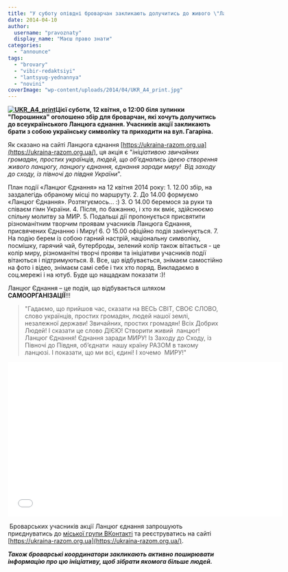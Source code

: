 ```yaml
---
title: "У суботу опівдні броварчан закликають долучитись до живого \"Ланцюга єднання\""
date: 2014-04-10
author: 
  username: "pravoznaty"
  display_name: "Маєш право знати"
categories: 
  - "announce"
tags: 
  - "brovary"
  - "vibir-redaktsiyi"
  - "lantsyug-yednannya"
  - "novini"
coverImage: "wp-content/uploads/2014/04/UKR_A4_print.jpg"
---
```


**[![UKR_A4_print](https://mpz.brovary.org/wp-content/uploads/2014/04/UKR_A4_print.jpg)](https://mpz.brovary.org/wp-content/uploads/2014/04/UKR_A4_print.jpg)Цієї суботи, 12 квітня, о 12:00 біля зупинки "Порошинка" оголошено збір для броварчан, які хочуть долучитись до всеукраїнського Ланцюга єднання. Учасників акції закликають брати з собою українську символіку та приходити на вул. Гагаріна.**

Як сказано на сайті Ланцюга єднання [https://ukraina-razom.org.ua](https://ukraina-razom.org.ua/), ця акція є "_ініціативою звичайних громадян, простих українців, людей, що об’єднались ідеєю створення живого ланцюгу, ланцюгу єднання, єднання заради миру!  Від заходу до сходу, із півночі до півдня України_".

План події «Ланцюг Єднання» на 12 квітня 2014 року: 1. 12.00 збір, на заздалегідь обраному місці по маршруту. 2. До 14.00 формуємо «Ланцюг Єднання». Розтягуємось... :) 3. О 14.00 беремося за руки та співаєм гімн України. 4. Після, по бажанню, і хто як вміє, здійснюємо спільну молитву за МИР. 5. Подальші дії пропонується присвятити різноманітним творчим проявам учасників Ланцюга Єднання, присвячених Єднанню і Миру! 6. О 15.00 офіційно подія закінчується. 7. На подію берем із собою гарний настрій, національну символіку, посмішку, гарячий чай, бутерброды, зелений колір також вітається - це колір миру, різноманітні творчі прояви та ініціативи учасників події вітаються і підтримуються. 8. Все, що відбувається, знімаєм самостійно на фото і відео, знімаєм самі себе і тих хто поряд. Викладаємо в соц.мережі і на ютуб. Буде що нащадкам показати :)!

Ланцюг Єднання – це подія, що відбувається шляхом **САМООРГАНІЗАЦІЇ**!!!

> "Гадаємо, що прийшов час, сказати на ВЕСЬ СВІТ, СВОЄ СЛОВО, слово українців, простих громадян, людей нашої землі, незалежної держави! Звичайних, простих громадян! Всіх Добрих Людей! І сказати це слово ДІЄЮ! Створити живий  ланцюг! Ланцюг Єднання! Єднання заради МИРУ! Із Заходу до Сходу, із Півночі до Півдня, об’єднати  нашу країну РАЗОМ в такому ланцюзі. І показати, що ми всі, єдині! І хочемо  МИРУ!"

<iframe src="//www.youtube.com/embed/1StuXilmfpc" height="360" width="640" allowfullscreen frameborder="0"></iframe>

 Броварських учасників акції Ланцюг єднання запрошують приєднуватись до [міської групи ВКонтакті](https://vk.com/event68836141) та реєструватись на сайті [https://ukraina-razom.org.ua](https://ukraina-razom.org.ua/).

_**Також броварські координатори закликають активно поширювати інформацію про цю ініціативу, щоб зібрати якомога більше людей.**_
